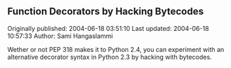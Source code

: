 ## Function Decorators by Hacking Bytecodes 
Originally published: 2004-06-18 03:51:10 
Last updated: 2004-06-18 10:57:33 
Author: Sami Hangaslammi 
 
Wether or not PEP 318 makes it to Python 2.4, you can experiment with an alternative decorator syntax in Python 2.3 by hacking with bytecodes.